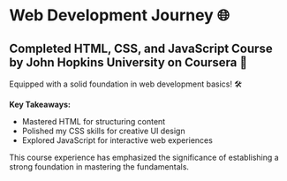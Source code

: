 # Web Development Journey 🌐

## Completed HTML, CSS, and JavaScript Course by John Hopkins University on Coursera 🚀

Equipped with a solid foundation in web development basics! 🛠️

**Key Takeaways:**
- Mastered HTML for structuring content
- Polished my CSS skills for creative UI design
- Explored JavaScript for interactive web experiences

This course experience has emphasized the significance of establishing a strong foundation in mastering the fundamentals.

